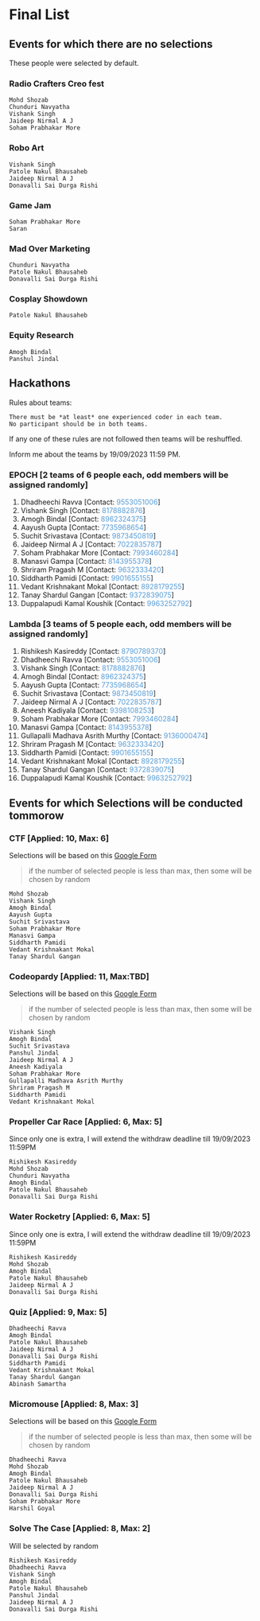 # Final List

## Events for which there are no selections

These people were selected by default.

### Radio Crafters Creo fest

    Mohd Shozab
    Chunduri Navyatha
    Vishank Singh
    Jaideep Nirmal A J
    Soham Prabhakar More

### Robo Art

    Vishank Singh
    Patole Nakul Bhausaheb
    Jaideep Nirmal A J
    Donavalli Sai Durga Rishi

### Game Jam

    Soham Prabhakar More
    Saran

### Mad Over Marketing

    Chunduri Navyatha
    Patole Nakul Bhausaheb
    Donavalli Sai Durga Rishi

### Cosplay Showdown

    Patole Nakul Bhausaheb

### Equity Research

    Amogh Bindal
    Panshul Jindal

## Hackathons

Rules about teams:

    There must be *at least* one experienced coder in each team.
    No participant should be in both teams.

   If any one of these rules are not followed then teams will be reshuffled.

   Inform me about the teams by 19/09/2023 11:59 PM.

### EPOCH [2 teams of 6 people each, odd members will be assigned randomly]

1) Dhadheechi Ravva  [Contact: <span style="color:rgb(86, 156, 214)">9553051006</span>]
2) Vishank Singh  [Contact: <span style="color:rgb(86, 156, 214)">8178882876</span>]
3) Amogh Bindal  [Contact: <span style="color:rgb(86, 156, 214)">8962324375</span>]
4) Aayush Gupta  [Contact: <span style="color:rgb(86, 156, 214)">7735968654</span>]
5) Suchit Srivastava  [Contact: <span style="color:rgb(86, 156, 214)">9873450819</span>]
6) Jaideep Nirmal A J  [Contact: <span style="color:rgb(86, 156, 214)">7022835787</span>]
7) Soham Prabhakar More  [Contact: <span style="color:rgb(86, 156, 214)">7993460284</span>]
8) Manasvi Gampa  [Contact: <span style="color:rgb(86, 156, 214)">8143955378</span>]
9) Shriram Pragash M  [Contact: <span style="color:rgb(86, 156, 214)">9632333420</span>]
10) Siddharth Pamidi  [Contact: <span style="color:rgb(86, 156, 214)">9901655155</span>]
11) Vedant Krishnakant Mokal  [Contact: <span style="color:rgb(86, 156, 214)">8928179255</span>]
12) Tanay Shardul Gangan  [Contact: <span style="color:rgb(86, 156, 214)">9372839075</span>]
13) Duppalapudi Kamal Koushik [Contact: <span style="color:rgb(86, 156, 214)">9963252792</span>]

### Lambda  [3 teams of 5 people each, odd members will be assigned randomly]

1) Rishikesh Kasireddy  [Contact: <span style="color:rgb(86, 156, 214)">8790789370</span>]
2) Dhadheechi Ravva  [Contact: <span style="color:rgb(86, 156, 214)">9553051006</span>]
3) Vishank Singh  [Contact: <span style="color:rgb(86, 156, 214)">8178882876</span>]
4) Amogh Bindal  [Contact: <span style="color:rgb(86, 156, 214)">8962324375</span>]
5) Aayush Gupta  [Contact: <span style="color:rgb(86, 156, 214)">7735968654</span>]
6) Suchit Srivastava  [Contact: <span style="color:rgb(86, 156, 214)">9873450819</span>]
7) Jaideep Nirmal A J  [Contact: <span style="color:rgb(86, 156, 214)">7022835787</span>]
8) Aneesh Kadiyala  [Contact: <span style="color:rgb(86, 156, 214)">9398108253</span>]
9) Soham Prabhakar More  [Contact: <span style="color:rgb(86, 156, 214)">7993460284</span>]
10) Manasvi Gampa  [Contact: <span style="color:rgb(86, 156, 214)">8143955378</span>]
11) Gullapalli Madhava Asrith Murthy  [Contact: <span style="color:rgb(86, 156, 214)">9136000474</span>]
12) Shriram Pragash M  [Contact: <span style="color:rgb(86, 156, 214)">9632333420</span>]
13) Siddharth Pamidi  [Contact: <span style="color:rgb(86, 156, 214)">9901655155</span>]
14) Vedant Krishnakant Mokal  [Contact: <span style="color:rgb(86, 156, 214)">8928179255</span>]
15) Tanay Shardul Gangan  [Contact: <span style="color:rgb(86, 156, 214)">9372839075</span>]
16) Duppalapudi Kamal Koushik [Contact: <span style="color:rgb(86, 156, 214)">9963252792</span>]

## Events for which Selections will be conducted tommorow

### CTF [Applied: 10, Max: 6]

Selections will be based on this [Google Form](https://www.google.com/)
> if the number of selected people is less than max, then some will be chosen by random

    Mohd Shozab
    Vishank Singh
    Amogh Bindal
    Aayush Gupta
    Suchit Srivastava
    Soham Prabhakar More
    Manasvi Gampa
    Siddharth Pamidi
    Vedant Krishnakant Mokal
    Tanay Shardul Gangan

### Codeopardy [Applied: 11, Max:TBD]

Selections will be based on this [Google Form](https://www.google.com/)
> if the number of selected people is less than max, then some will be chosen by random

    Vishank Singh
    Amogh Bindal
    Suchit Srivastava
    Panshul Jindal
    Jaideep Nirmal A J
    Aneesh Kadiyala
    Soham Prabhakar More
    Gullapalli Madhava Asrith Murthy
    Shriram Pragash M
    Siddharth Pamidi
    Vedant Krishnakant Mokal

### Propeller Car Race [Applied: 6, Max: 5]

Since only one is extra, I will extend the withdraw deadline till 19/09/2023 11:59PM

    Rishikesh Kasireddy
    Mohd Shozab
    Chunduri Navyatha
    Amogh Bindal
    Patole Nakul Bhausaheb
    Donavalli Sai Durga Rishi

### Water Rocketry [Applied: 6, Max: 5]

Since only one is extra, I will extend the withdraw deadline till 19/09/2023 11:59PM

    Rishikesh Kasireddy
    Mohd Shozab
    Amogh Bindal
    Patole Nakul Bhausaheb
    Jaideep Nirmal A J
    Donavalli Sai Durga Rishi

### Quiz [Applied: 9, Max: 5]

    Dhadheechi Ravva
    Amogh Bindal
    Patole Nakul Bhausaheb
    Jaideep Nirmal A J
    Donavalli Sai Durga Rishi
    Siddharth Pamidi
    Vedant Krishnakant Mokal
    Tanay Shardul Gangan
    Abinash Samartha

### Micromouse [Applied: 8, Max: 3]

Selections will be based on this [Google Form](https://www.google.com/)
> if the number of selected people is less than max, then some will be chosen by random

    Dhadheechi Ravva
    Mohd Shozab
    Amogh Bindal
    Patole Nakul Bhausaheb
    Jaideep Nirmal A J
    Donavalli Sai Durga Rishi
    Soham Prabhakar More
    Harshil Goyal

### Solve The Case [Applied: 8, Max: 2]

Will be selected by random

    Rishikesh Kasireddy
    Dhadheechi Ravva
    Vishank Singh
    Amogh Bindal
    Patole Nakul Bhausaheb
    Panshul Jindal
    Jaideep Nirmal A J
    Donavalli Sai Durga Rishi
